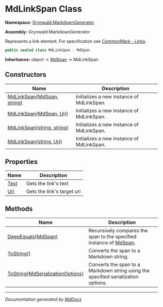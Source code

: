﻿# MdLinkSpan Class

**Namespace:** [Grynwald.MarkdownGenerator](../index.md)

**Assembly:** Grynwald.MarkdownGenerator

Represents a link element. For specification see [CommonMark \- Links](https://spec.commonmark.org/0.28/#links).

```csharp
public sealed class MdLinkSpan : MdSpan
```

**Inheritance:** object → [MdSpan](../MdSpan/index.md) → MdLinkSpan

## Constructors

| Name                                                                        | Description                               |
| --------------------------------------------------------------------------- | ----------------------------------------- |
| [MdLinkSpan(MdSpan, string)](constructors/index.md#mdlinkspanmdspan-string) | Initializes a new instance of MdLinkSpan. |
| [MdLinkSpan(MdSpan, Uri)](constructors/index.md#mdlinkspanmdspan-uri)       | Initializes a new instance of MdLinkSpan. |
| [MdLinkSpan(string, string)](constructors/index.md#mdlinkspanstring-string) | Initializes a new instance of MdLinkSpan. |
| [MdLinkSpan(string, Uri)](constructors/index.md#mdlinkspanstring-uri)       | Initializes a new instance of MdLinkSpan. |

## Properties

| Name                       | Description                |
| -------------------------- | -------------------------- |
| [Text](properties/Text.md) | Gets the link's text       |
| [Uri](properties/Uri.md)   | Gets the link's target uri |

## Methods

| Name                                                                                   | Description                                                                              |
| -------------------------------------------------------------------------------------- | ---------------------------------------------------------------------------------------- |
| [DeepEquals(MdSpan)](methods/DeepEquals.md)                                            | Recursively compares the span to the specified instance of [MdSpan](../MdSpan/index.md). |
| [ToString()](methods/ToString.md#tostring)                                             | Converts the span to a Markdown string.                                                  |
| [ToString(MdSerializationOptions)](methods/ToString.md#tostringmdserializationoptions) | Converts the span to a Markdown string using the specified serialization options.        |

___

*Documentation generated by [MdDocs](https://github.com/ap0llo/mddocs)*
